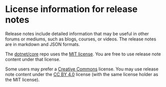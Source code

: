 # License information for release notes

Release notes include detailed information that may be useful in other forums or mediums, such as blogs, courses, or videos. The release notes are in markdown and JSON formats.

The [dotnet/core](https://github.com/dotnet/core) repo uses the [MIT license](../LICENSE.TXT). You are free to use release note content under that license.

Some users may prefer a [Creative Commons](https://creativecommons.org/) license. You may use release note content under the [CC BY 4.0](https://creativecommons.org/licenses/by/4.0/) license (with the same license holder as the MIT license).
